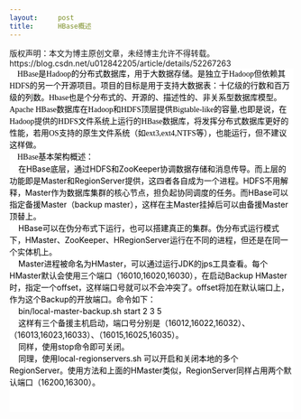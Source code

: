 ```yaml
---
layout:     post
title:      HBase概述
---
```

<div id="article_content" class="article_content clearfix csdn-tracking-statistics" data-pid="blog" data-mod="popu_307" data-dsm="post">
								<div class="article-copyright">
					版权声明：本文为博主原创文章，未经博主允许不得转载。					https://blog.csdn.net/u012842205/article/details/52267263				</div>
								            <link rel="stylesheet" href="https://csdnimg.cn/release/phoenix/template/css/ck_htmledit_views-f76675cdea.css">
						<div class="htmledit_views" id="content_views">
                
<div style="color:rgb(0,0,0);font-size:14px;font-style:normal;font-variant:normal;font-weight:normal;letter-spacing:normal;line-height:21px;text-align:left;text-indent:0px;text-transform:none;word-spacing:0px;background-color:rgb(255,255,255);">
<span style="font-family:SimSun;background-color:inherit;"><span style="font-size:14px;color:#000000;font-style:normal;font-weight:normal;text-align:left;background-color:rgb(255,255,255);"><span style="font-size:14px;background-color:inherit;">    HBase是Hadoop的分布式数据库，用于大数据存储。是独立于Hadoop但依赖其HDFS的另一个开源项目。项目的目标是用于支持大数据表：十亿级的行数和百万级的列数。Hbase也是个分布式的、开源的、描述性的、非关系型数据库模型。Apache
 HBase数据库在Hadoop和HDFS顶层提供Bigtable-like的容量,也即是说，在Hadoop提供的HDFS文件系统上运行的HBase数据库，将发挥分布式数据库更好的性能，若用OS支持的原生文件系统（如ext3,ext4,NTFS等），也能运行，但不建议这样做。</span></span><br style="font-size:14px;background-color:inherit;"></span></div>
<div style="color:rgb(0,0,0);font-size:14px;font-style:normal;font-variant:normal;font-weight:normal;letter-spacing:normal;line-height:21px;text-align:left;text-indent:0px;text-transform:none;word-spacing:0px;background-color:rgb(255,255,255);">
<div style="color:rgb(0,0,0);font-style:normal;font-weight:normal;text-align:left;background-color:rgb(255,255,255);">
<span style="font-family:SimSun;background-color:inherit;">    HBase基本架构概述：<br><img src="https://img-blog.csdn.net/20160821144554808" alt=""><br></span>
<div style="color:rgb(0,0,0);font-size:14px;font-style:normal;font-variant:normal;font-weight:normal;letter-spacing:normal;line-height:21px;text-align:left;text-indent:0px;text-transform:none;word-spacing:0px;background-color:rgb(255,255,255);">
<span style="background-color:inherit;">    在HBase底层，通过HDFS和ZooKeeper协调数据存储和消息传导。而上层的功能即是Master和RegionServer提供，这四者各自成为一个进程。HDFS不用解释，Master作为数据库集群的核心节点，担负起协同调度的任务。而HBase可以指定备援Master（backup master），这样在主Master挂掉后可以由备援Master顶替上。</span></div>
<div style="color:rgb(0,0,0);font-size:14px;font-style:normal;font-variant:normal;font-weight:normal;letter-spacing:normal;line-height:21px;text-align:left;text-indent:0px;text-transform:none;word-spacing:0px;background-color:rgb(255,255,255);">
<span style="background-color:inherit;">    HBase可以在伪分布式下运行，也可以搭建真正的集群。<span style="line-height:1.5;background-color:rgb(255,255,255);">伪分布式运行模式下，HMaster、ZooKeeper、HRegionServer运行在不同的进程，但还是在同一个实体机上。</span></span></div>
<div style="color:rgb(0,0,0);font-size:14px;font-style:normal;font-variant:normal;font-weight:normal;letter-spacing:normal;line-height:21px;text-align:left;text-indent:0px;text-transform:none;word-spacing:0px;background-color:rgb(255,255,255);">
<span style="background-color:inherit;">    Master进程被命名为HMaster，可以通过运行JDK的jps工具查看。每个HMaster默认会使用三个端口（16010,16020,16030），在启动Backup HMaster时，指定一个offset，这样端口号就可以不会冲突了。offset将加在默认端口上，作为这个Backup的开放端口。命令如下：</span></div>
<div style="color:rgb(0,0,0);font-size:14px;font-style:normal;font-variant:normal;font-weight:normal;letter-spacing:normal;line-height:21px;text-align:left;text-indent:0px;text-transform:none;word-spacing:0px;background-color:rgb(255,255,255);">
<span style="background-color:inherit;">    bin/local-master-backup.sh start 2 3 5</span></div>
<div style="color:rgb(0,0,0);font-size:14px;font-style:normal;font-variant:normal;font-weight:normal;letter-spacing:normal;line-height:21px;text-align:left;text-indent:0px;text-transform:none;word-spacing:0px;background-color:rgb(255,255,255);">
<span style="background-color:inherit;">    这样有三个备援主机启动，端口号分别是（16012,16022,16032）、（16013,16023,16033）、（16015,16025,16035）。</span></div>
<div style="color:rgb(0,0,0);font-size:14px;font-style:normal;font-variant:normal;font-weight:normal;letter-spacing:normal;line-height:21px;text-align:left;text-indent:0px;text-transform:none;word-spacing:0px;background-color:rgb(255,255,255);">
<span style="background-color:inherit;">    同样，使用stop命令即可关闭。</span></div>
<div style="color:rgb(0,0,0);font-size:14px;font-style:normal;font-variant:normal;font-weight:normal;letter-spacing:normal;line-height:21px;text-align:left;text-indent:0px;text-transform:none;word-spacing:0px;background-color:rgb(255,255,255);">
<span style="background-color:inherit;">    同理，使用local-regionservers.sh 可以开启和关闭本地的多个RegionServer。使用方法和上面的HMaster类似，RegionServer同样占用两个默认端口（16200,16300）。</span></div>
<span><br></span><br></div>
</div>
            </div>
                </div>